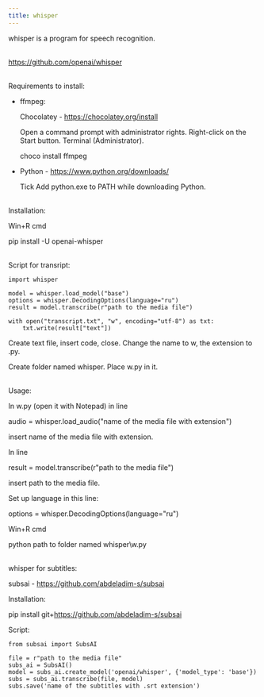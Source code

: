 ```yaml
---
title: whisper
---
```


whisper is a program for speech recognition.
<br><br>

<https://github.com/openai/whisper>
<br><br>

Requirements to install:

* ffmpeg:

	Chocolatey - <https://chocolatey.org/install>

	Open a command prompt with administrator rights. Right-click on the Start button. Terminal (Administrator).

	choco install ffmpeg

* Python - <https://www.python.org/downloads/>

	Tick Add python.exe to PATH while downloading Python.
<br><br>

Installation:

Win+R cmd

pip install -U openai-whisper
<br><br>

Script for transript:

```
import whisper

model = whisper.load_model("base")
options = whisper.DecodingOptions(language="ru")
result = model.transcribe(r"path to the media file")

with open("transcript.txt", "w", encoding="utf-8") as txt:
    txt.write(result["text"])
```

Create text file, insert code, close. Change the name to w, the extension to .py.

Create folder named whisper. Place w.py in it.
<br><br>

Usage:

In w.py (open it with Notepad) in line

audio = whisper.load_audio("name of the media file with extension")

insert name of the media file with extension.

In line

result = model.transcribe(r"path to the media file")

insert path to the media file.

Set up language in this line:

options = whisper.DecodingOptions(language="ru")

Win+R cmd

python path to folder named whisper\w.py
<br><br>

whisper for subtitles:

subsai - <https://github.com/abdeladim-s/subsai>

Installation:

pip install git+https://github.com/abdeladim-s/subsai

Script:

```
from subsai import SubsAI

file = r"path to the media file"
subs_ai = SubsAI()
model = subs_ai.create_model('openai/whisper', {'model_type': 'base'})
subs = subs_ai.transcribe(file, model)
subs.save('name of the subtitles with .srt extension')
```
